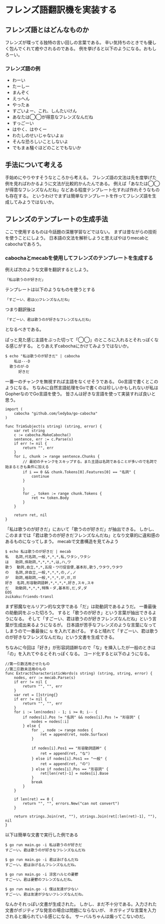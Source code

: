 # フレンズ語翻訳機を実装する

## フレンズ語とはどんなものか
フレンズが喋ってる独特の言い回しの言葉である。
辛い気持ちのときでも優しく包んでくれて癒やされるのである。
例を挙げると以下のようになる。おもしろーい。

### フレンズ語の例
* わーい
* たーしー
* まんぞく
* えっへん
* やったぁ
* すごいよー、これ、しんたいけん
* あなたは◯◯が得意なフレンズなんだね
* すっごーい
* はやく、はやくー
* わたしのせいじゃないよぉ
* そんな恐ろしいことしないよ
* でもまぁ騒ぐほどのことでもないか

## 手法について考える
手始めにやりやすそうなところから考える。
フレンズ語の文法は先を度挙げた例を見ればわかるように文法が比較的かんたんである。
例えば「あなたは◯◯が得意なフレンズなんだね」などある程度テンプレート化すれば作れそうなものも存在する。
というわけでまずは簡単なテンプレートを作ってフレンズ語を生成してみようではないか。

## フレンズのテンプレートの生成手法
ここで使用するものは今話題の深層学習などではない。
まずは昔ながらの技術を使うことにしよう。
日本語の文法を解析しようと思えばやはりmecabとcabochaであろう。

### cabochaとmecabを使用してフレンズのテンプレートを生成する
例えば次のような文章を翻訳するとしよう。

```
「私は歌うのが好きだ」
```

テンプレートは以下のようなものを使うとする

```
「すごーい、君は◯◯フレンズなんだね」
```

つまり翻訳後は

```
「すごーい、君は歌うのが好きなフレンズなんだね」
```
となるべきである。

ぱっと見た感じ主語をぶった切って「◯◯」のところに入れるとそれっぽくなる感じがする。
とりあえずcabochaにかけてみようではないか。

```
$ echo "私は歌うのが好きだ" | cabocha
    私は---D
  歌うのが-D
      好きだ
```

一番一のチャンクを無視すれば主語をなくせそうである。
Go言語で書くとこのようになる。
ちなみに自然言語処理をGoで書くのは珍しいかもしれないが私はGopherなのでGo言語を使う。
皆さんは好きな言語を使って実装すれば良いと思う。

```
import (
	cabocha "github.com/ledyba/go-cabocha"
)

func TrimSubject(s string) (string, error) {
    var ret string
    c := cabocha.MakeCabocha()
    sentence, err := c.Parse(s)
    if err != nil {
        return "", err
    }
    for i, chunk := range sentence.Chunks {
		// 最初のチャンクをスキップする。また主語は名詞であることが多いので名詞で始まるときも条件に加える
        if i == 0 && chunk.Tokens[0].Features[0] == "名詞" {
            continue
        } 

        }
        for _, token := range chunk.Tokens {
            ret += token.Body
        }
    }

    return ret, nil
}
```

「私は歌うのが好きだ」において「歌うのが好きだ」が抽出できる。
しかし、このままでは「君は歌うのが好きだフレンズなんだね」となり文章的に違和感のあるものになってしまう。
mecabで文書構造を見てみよう

```
$ echo 私は歌うのが好きだ | mecab
私	名詞,代名詞,一般,*,*,*,私,ワタシ,ワタシ
は	助詞,係助詞,*,*,*,*,は,ハ,ワ
歌う	動詞,自立,*,*,五段・ワ行促音便,基本形,歌う,ウタウ,ウタウ
の	名詞,非自立,一般,*,*,*,の,ノ,ノ
が	助詞,格助詞,一般,*,*,*,が,ガ,ガ
好き	名詞,形容動詞語幹,*,*,*,*,好き,スキ,スキ
だ	助動詞,*,*,*,特殊・ダ,基本形,だ,ダ,ダ
EOS
zuikaku:friends-transl
```

まず邪魔なセルリアン的な文字である「だ」は助動詞であるようだ。
一番最後の助動詞をぶった切ろう。
すると「歌うのが好き」という言葉が抽出できるようになる。
そして「すごーい、君は歌うのが好きフレンズなんだね」という言葉が生成出来るようになるが。
日本語が苦手なフレンズのような言葉になってしまうので一番最後に `な` を入れてあげる。
すると晴れて「すごーい、君は歌うのが好きなフレンズなんだね」という文書を生成できる。

ちなみに今回は「好き」が形容詞語幹なので「な」を挿入したが一般のときは「の」を入れてやるとそれっぽくなる。
コード化すると以下のようになる。

```
//第一引数活用させたもの
//第二引数未活用のもの
func ExtractCharacteristicWords(s string) (string, string, error) {
    nodes, err := mecab.Parse(s)
    if err != nil {
        return "", "", err
    }
    var ret = []string{}
    if err != nil {
        return "", "", err
    }
    for i := len(nodes) - 1; i >= 0; i-- {
        if nodes[i].Pos != "名詞" && nodes[i].Pos != "形容詞" {
            nodes = nodes[:i]
        } else {
            for _, node := range nodes {
                ret = append(ret, node.Surface)
            }

            if nodes[i].Pos1 == "形容動詞語幹" {
                ret = append(ret, "な")
            } else if nodes[i].Pos1 == "一般" {
                ret = append(ret, "の")
            } else if nodes[i].Pos == "形容詞" {
                ret[len(ret)-1] = nodes[i].Base
            }
            break
        }
    }

    if len(ret) == 0 {
        return "", "", errors.New("can not convert")
    }

    return strings.Join(ret, ""), strings.Join(ret[:len(ret)-1], ""), nil
}
```

以下は簡単な文書で実行した例である

```
$ go run main.go -i 私は歌うのが好きだ
すごーい。君は歌うのが好きなフレンズなんだね

$ go run main.go -i 君は泳げるんだね
すごーい。君は泳げるんフレンズなんだね。

$ go run main.go -i 涼宮ハルヒの憂鬱
すごーい。君は憂鬱のフレンズなんだね。

$ go run main.go -i 僕は友達が少ない
すごーい。君は友達が少ないフレンズなんだね。
```

なんかそれっぽい文書が生成された。
しかし、まだ不十分である。入力された文書がポジティブな発言の場合は問題にならないが、
ネガティブな言葉を入力されると煽られている感じになる。
サーバルちゃんは煽ってこないのだ。
